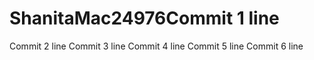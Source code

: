 # ShanitaMac24976Commit 1 line
Commit 2 line
Commit 3 line
Commit 4 line
Commit 5 line
Commit 6 line

